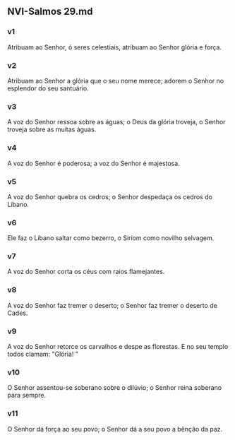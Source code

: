 ## NVI-Salmos 29.md
### v1
 Atribuam ao Senhor, ó seres celestiais, atribuam ao Senhor glória e força.
### v2
 Atribuam ao Senhor a glória que o seu nome merece; adorem o Senhor no esplendor do seu santuário.
### v3
 A voz do Senhor ressoa sobre as águas; o Deus da glória troveja, o Senhor troveja sobre as muitas águas.
### v4
 A voz do Senhor é poderosa; a voz do Senhor é majestosa.
### v5
 A voz do Senhor quebra os cedros; o Senhor despedaça os cedros do Líbano.
### v6
 Ele faz o Líbano saltar como bezerro, o Siriom como novilho selvagem.
### v7
 A voz do Senhor corta os céus com raios flamejantes.
### v8
 A voz do Senhor faz tremer o deserto; o Senhor faz tremer o deserto de Cades.
### v9
 A voz do Senhor retorce os carvalhos e despe as florestas. E no seu templo todos clamam: "Glória! "
### v10
 O Senhor assentou-se soberano sobre o dilúvio; o Senhor reina soberano para sempre.
### v11
 O Senhor dá força ao seu povo; o Senhor dá a seu povo a bênção da paz.
